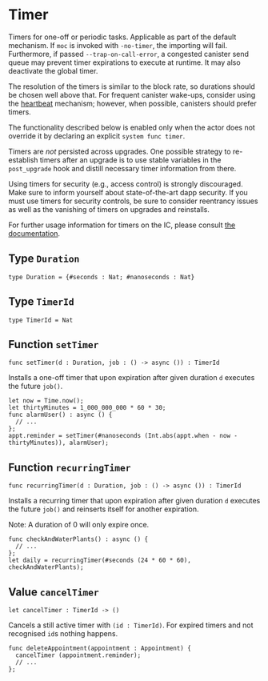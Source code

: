 # Timer
Timers for one-off or periodic tasks. Applicable as part of the default mechanism.
If `moc` is invoked with `-no-timer`, the importing will fail. Furthermore, if passed `--trap-on-call-error`, a congested canister send queue may prevent timer expirations to execute at runtime. It may also deactivate the global timer.

The resolution of the timers is similar to the block rate,
so durations should be chosen well above that. For frequent
canister wake-ups, consider using the [heartbeat](https://internetcomputer.org/docs/current/motoko/main/writing-motoko/heartbeats) mechanism; however, when possible, canisters should prefer timers.

The functionality described below is enabled only when the actor does not override it by declaring an explicit `system func timer`.

Timers are _not_ persisted across upgrades. One possible strategy
to re-establish timers after an upgrade is to use stable variables
in the `post_upgrade` hook and distill necessary timer information
from there.

Using timers for security (e.g., access control) is strongly discouraged.
Make sure to inform yourself about state-of-the-art dapp security.
If you must use timers for security controls, be sure
to consider reentrancy issues as well as the vanishing of timers on upgrades
and reinstalls.

For further usage information for timers on the IC, please consult
[the documentation](https://internetcomputer.org/docs/current/developer-docs/backend/periodic-tasks#timers-library-limitations).

## Type `Duration`
``` motoko no-repl
type Duration = {#seconds : Nat; #nanoseconds : Nat}
```


## Type `TimerId`
``` motoko no-repl
type TimerId = Nat
```


## Function `setTimer`
``` motoko no-repl
func setTimer(d : Duration, job : () -> async ()) : TimerId
```

Installs a one-off timer that upon expiration after given duration `d`
executes the future `job()`.

```motoko no-repl
let now = Time.now();
let thirtyMinutes = 1_000_000_000 * 60 * 30;
func alarmUser() : async () {
  // ...
};
appt.reminder = setTimer(#nanoseconds (Int.abs(appt.when - now - thirtyMinutes)), alarmUser);
```

## Function `recurringTimer`
``` motoko no-repl
func recurringTimer(d : Duration, job : () -> async ()) : TimerId
```

Installs a recurring timer that upon expiration after given duration `d`
executes the future `job()` and reinserts itself for another expiration.

Note: A duration of 0 will only expire once.

```motoko no-repl
func checkAndWaterPlants() : async () {
  // ...
};
let daily = recurringTimer(#seconds (24 * 60 * 60), checkAndWaterPlants);
```

## Value `cancelTimer`
``` motoko no-repl
let cancelTimer : TimerId -> ()
```

Cancels a still active timer with `(id : TimerId)`. For expired timers
and not recognised `id`s nothing happens.

```motoko no-repl
func deleteAppointment(appointment : Appointment) {
  cancelTimer (appointment.reminder);
  // ...
};
```
